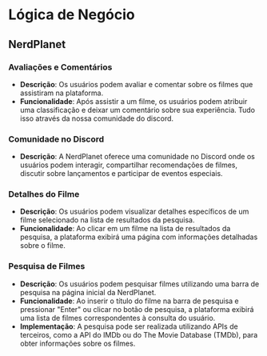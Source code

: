 # Lógica de Negócio 
##  NerdPlanet

### Avaliações e Comentários
- **Descrição**: Os usuários podem avaliar e comentar sobre os filmes que assistiram na plataforma.
- **Funcionalidade**: Após assistir a um filme, os usuários podem atribuir uma classificação e deixar um comentário sobre sua experiência. Tudo isso através da nossa comunidade do discord.

### Comunidade no Discord
- **Descrição**: A NerdPlanet oferece uma comunidade no Discord onde os usuários podem interagir, compartilhar recomendações de filmes, discutir sobre lançamentos e participar de eventos especiais.

### Detalhes do Filme
- **Descrição**: Os usuários podem visualizar detalhes específicos de um filme selecionado na lista de resultados da pesquisa.
- **Funcionalidade**: Ao clicar em um filme na lista de resultados da pesquisa, a plataforma exibirá uma página com informações detalhadas sobre o filme.

### Pesquisa de Filmes
- **Descrição**: Os usuários podem pesquisar filmes utilizando uma barra de pesquisa na página inicial da NerdPlanet.
- **Funcionalidade**: Ao inserir o título do filme na barra de pesquisa e pressionar "Enter" ou clicar no botão de pesquisa, a plataforma exibirá uma lista de filmes correspondentes à consulta do usuário.
- **Implementação**: A pesquisa pode ser realizada utilizando APIs de terceiros, como a API do IMDb ou do The Movie Database (TMDb), para obter informações sobre os filmes.



